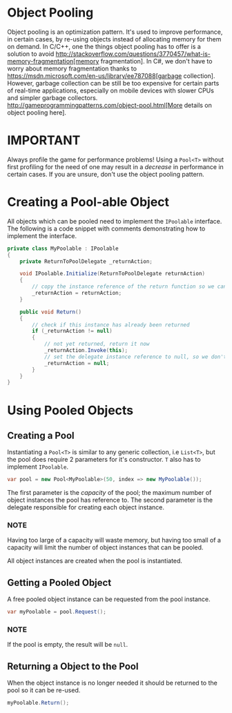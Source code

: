 # Object Pooling

Object pooling is an optimization pattern. It's used to improve performance, in certain cases, by re-using objects instead of allocating memory for them on demand. In C/C++, one the things object pooling has to offer is a solution to avoid http://stackoverflow.com/questions/3770457/what-is-memory-fragmentation[memory fragmentation]. In C#, we don't have to worry about memory fragmentation thanks to https://msdn.microsoft.com/en-us/library/ee787088[garbage collection]. However, garbage collection can be still be too expensive for certain parts of real-time applications, especially on mobile devices with slower CPUs and simpler garbage collectors. http://gameprogrammingpatterns.com/object-pool.html[More details on object pooling here].

# IMPORTANT
Always profile the game for performance problems!
Using a `Pool<T>` without first profiling for the need of one may result in a *decrease* in performance in certain cases. If you are unsure, don't use the object pooling pattern.

# Creating a Pool-able Object
All objects which can be pooled need to implement the `IPoolable` interface.
The following is a code snippet with comments demonstrating how to implement the interface.

```c#
private class MyPoolable : IPoolable
{
    private ReturnToPoolDelegate _returnAction;

    void IPoolable.Initialize(ReturnToPoolDelegate returnAction)
    {
        // copy the instance reference of the return function so we can call it later
        _returnAction = returnAction;
    }

    public void Return()
    {
        // check if this instance has already been returned
        if (_returnAction != null)
        {
            // not yet returned, return it now
            _returnAction.Invoke(this);
            // set the delegate instance reference to null, so we don't accidentally return it again
            _returnAction = null;
        }
    }
}
```

# Using Pooled Objects

## Creating a Pool
Instantiating a `Pool<T>` is similar to any generic collection, i.e `List<T>`, but the pool does require 2 parameters for it's constructor. `T` also has to implement `IPoolable`.
```C#
var pool = new Pool<MyPoolable>(50, index => new MyPoolable());
```
The first parameter is the _capacity_ of the pool; the maximum number of object instances the pool has reference to. The second parameter is the delegate responsible for creating each object instance.

### NOTE
Having too large of a capacity will waste memory, but having too small of a capacity will limit the number of object instances that can be pooled.

All object instances are created when the pool is instantiated.

## Getting a Pooled Object

A free pooled object instance can be requested from the pool instance.

```c#
var myPoolable = pool.Request();
```

### NOTE
If the pool is empty, the result will be `null`.

## Returning a Object to the Pool
When the object instance is no longer needed it should be returned to the pool so it can be re-used.
```c#
myPoolable.Return();
```
